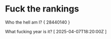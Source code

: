 # Fuck the rankings

Who the hell am I?
{ 28440140 }

What fucking year is it?
[ 2025-04-07T18:20:00Z ]

